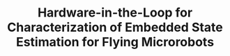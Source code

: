 ---
title: "Hardware-in-the-Loop for Characterization of Embedded State Estimation for Flying Microrobots"
authors: "Aryan Naveen, Jalil Morris, Christian Chan, Daniel Mhrous, E.Farrell Helbling, Nak-Seung Patrick Hyun, Gage Hills, and Robert J. Wood"
venue: "The International Journal of Robotics Research"
year: "2024"
status: "journal"
arxiv: "https://arxiv.org/abs/2411.06382"
official_link: 
doi: ""
volume: "N/A"
number: "N/A"
pages: ""
publisher: ""
month: ""
address: ""
type: "journal"
school: "Harvard University"
awards: ""
notes: ""
include_on_website: true
image: "Supplementary_IJRR.gif"
links_to_code: "https://github.com/Aryan-Naveen/FWMAV-State-Estimation"
links_to_video: "https://youtu.be/g12WraavVfE"
links_to_website: ""
collection: publications
permalink: /publication/2024-ijrr-robobee
---